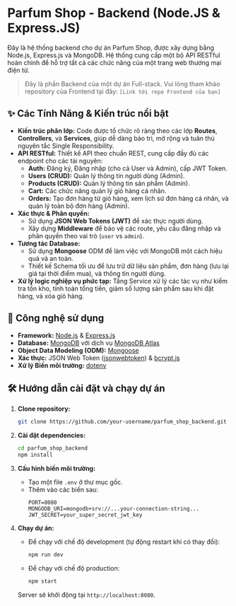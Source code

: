 # Parfum Shop - Backend (Node.JS & Express.JS)

Đây là hệ thống backend cho dự án Parfum Shop, được xây dựng bằng Node.js, Express.js và MongoDB. Hệ thống cung cấp một bộ API RESTful hoàn chỉnh để hỗ trợ tất cả các chức năng của một trang web thương mại điện tử.

> Đây là phần Backend của một dự án Full-stack. Vui lòng tham khảo repository của Frontend tại đây: `[Link tới repo Frontend của bạn]`

## ✨ Các Tính Năng & Kiến trúc nổi bật

- **Kiến trúc phân lớp:** Code được tổ chức rõ ràng theo các lớp **Routes**, **Controllers**, và **Services**, giúp dễ dàng bảo trì, mở rộng và tuân thủ nguyên tắc Single Responsibility.
- **API RESTful:** Thiết kế API theo chuẩn REST, cung cấp đầy đủ các endpoint cho các tài nguyên:
  - **Auth:** Đăng ký, Đăng nhập (cho cả User và Admin), cấp JWT Token.
  - **Users (CRUD):** Quản lý thông tin người dùng (Admin).
  - **Products (CRUD):** Quản lý thông tin sản phẩm (Admin).
  - **Cart:** Các chức năng quản lý giỏ hàng cá nhân.
  - **Orders:** Tạo đơn hàng từ giỏ hàng, xem lịch sử đơn hàng cá nhân, và quản lý toàn bộ đơn hàng (Admin).
- **Xác thực & Phân quyền:**
  - Sử dụng **JSON Web Tokens (JWT)** để xác thực người dùng.
  - Xây dựng **Middleware** để bảo vệ các route, yêu cầu đăng nhập và phân quyền theo vai trò (`user` vs `admin`).
- **Tương tác Database:**
  - Sử dụng **Mongoose** ODM để làm việc với MongoDB một cách hiệu quả và an toàn.
  - Thiết kế Schema tối ưu để lưu trữ dữ liệu sản phẩm, đơn hàng (lưu lại giá tại thời điểm mua), và thông tin người dùng.
- **Xử lý logic nghiệp vụ phức tạp:** Tầng Service xử lý các tác vụ như kiểm tra tồn kho, tính toán tổng tiền, giảm số lượng sản phẩm sau khi đặt hàng, và xóa giỏ hàng.

## 🚀 Công nghệ sử dụng

- **Framework:** [Node.js](https://nodejs.org/) & [Express.js](https://expressjs.com/)
- **Database:** [MongoDB](https://www.mongodb.com/) với dịch vụ [MongoDB Atlas](https://www.mongodb.com/cloud/atlas)
- **Object Data Modeling (ODM):** [Mongoose](https://mongoosejs.com/)
- **Xác thực:** JSON Web Token ([jsonwebtoken](https://github.com/auth0/node-jsonwebtoken)) & [bcrypt.js](https://github.com/kelektiv/node.bcrypt.js)
- **Xử lý Biến môi trường:** [dotenv](https://github.com/motdotla/dotenv)

## 🛠️ Hướng dẫn cài đặt và chạy dự án

1. **Clone repository:**
   ```bash
   git clone https://github.com/your-username/parfum_shop_backend.git
   ```

2. **Cài đặt dependencies:**
   ```bash
   cd parfum_shop_backend
   npm install
   ```

3. **Cấu hình biến môi trường:**
   - Tạo một file `.env` ở thư mục gốc.
   - Thêm vào các biến sau:
     ```
     PORT=8080
     MONGODB_URI=mongodb+srv://...your-connection-string...
     JWT_SECRET=your_super_secret_jwt_key
     ```

4. **Chạy dự án:**
   - Để chạy với chế độ development (tự động restart khi có thay đổi):
     ```bash
     npm run dev
     ```
   - Để chạy với chế độ production:
     ```bash
     npm start
     ```
   Server sẽ khởi động tại `http://localhost:8080`.